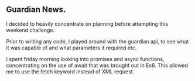 ## Guardian News.

I decided to heavily concentrate on planning before attempting this weekend challenge.

Prior to writing any code, I played around with the guardian api, to see what it was capable of and what parameters it required etc.

I spent friday morning looking into promises and async functions, concentrating on the use of await that was brought out in Es6. This allowed me to use the fetch keyword instead of XML request. 
